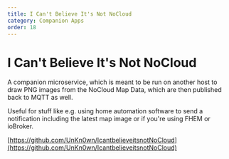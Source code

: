 ```yaml
---
title: I Can't Believe It's Not NoCloud
category: Companion Apps
order: 18
---
```

# I Can't Believe It's Not NoCloud

A companion microservice, which is meant to be run on another host to draw PNG images from the NoCloud Map Data, which are then
published back to MQTT as well.

Useful for stuff like e.g. using home automation software to send a notification including the latest map image or if you're using FHEM or ioBroker.

[https://github.com/UnKn0wn/IcantbelieveitsnotNoCloud](https://github.com/UnKn0wn/IcantbelieveitsnotNoCloud)
